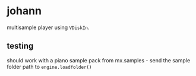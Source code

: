 # johann

multisample player using `VDiskIn`.

## testing

should work with a piano sample pack from mx.samples - send the sample folder path to `engine.loadfolder()`
